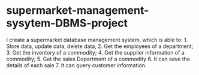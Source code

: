 # supermarket-management-sysytem-DBMS-project
I create a supermarket database management system, which is able to: 1. Store data, update data, delete data, 2. Get the employees of a department; 3. Get the inventory of a commodity; 4. Get the supplier information of a commodity; 5. Get the sales Department of a commodity 6. It can save the details of each sale 7. It can query customer information.
